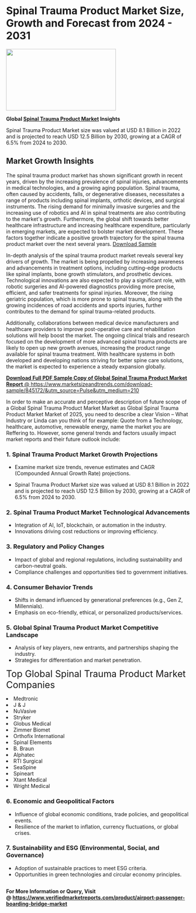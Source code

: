 <H1>Spinal Trauma Product Market Size, Growth and Forecast from 2024 - 2031</H1><img class="aligncenter size-medium wp-image-584254" src="https://thirdeyenews.in/wp-content/uploads/2024/09/Global-Market-Research-300x168.jpeg" alt="" width="300" height="168" /><p><strong>Global&nbsp;<a href="https://www.marketsizeandtrends.com/download-sample/845172/&amp;utm_source=Pulse&amp;utm_medium=210">Spinal Trauma Product Market</a> Insights</strong></p><p>Spinal Trauma Product Market size was valued at USD 8.1 Billion in 2022 and is projected to reach USD 12.5 Billion by 2030, growing at a CAGR of 6.5% from 2024 to 2030.</p><p><h2>Market Growth Insights</h2> <p>The spinal trauma product market has shown significant growth in recent years, driven by the increasing prevalence of spinal injuries, advancements in medical technologies, and a growing aging population. Spinal trauma, often caused by accidents, falls, or degenerative diseases, necessitates a range of products including spinal implants, orthotic devices, and surgical instruments. The rising demand for minimally invasive surgeries and the increasing use of robotics and AI in spinal treatments are also contributing to the market's growth. Furthermore, the global shift towards better healthcare infrastructure and increasing healthcare expenditure, particularly in emerging markets, are expected to bolster market development. These factors together indicate a positive growth trajectory for the spinal trauma product market over the next several years. <a href="#" class="download-link">Download Sample</a></p> <p>In-depth analysis of the spinal trauma product market reveals several key drivers of growth. The market is being propelled by increasing awareness and advancements in treatment options, including cutting-edge products like spinal implants, bone growth stimulators, and prosthetic devices. Technological innovations are also expected to play a significant role, with robotic surgeries and AI-powered diagnostics providing more precise, efficient, and safer treatments for spinal injuries. Moreover, the rising geriatric population, which is more prone to spinal trauma, along with the growing incidences of road accidents and sports injuries, further contributes to the demand for spinal trauma-related products.</p> <p>Additionally, collaborations between medical device manufacturers and healthcare providers to improve post-operative care and rehabilitation solutions will help boost the market. The ongoing clinical trials and research focused on the development of more advanced spinal trauma products are likely to open up new growth avenues, increasing the product range available for spinal trauma treatment. With healthcare systems in both developed and developing nations striving for better spine care solutions, the market is expected to experience a steady expansion globally.</p> <a href="#" class="get-more-link"></p><p><span class=""><strong>Download Full PDF Sample Copy of Global Spinal Trauma Product Market Report</strong> @ <a href="https://www.marketsizeandtrends.com/download-sample/845172/&amp;utm_source=Pulse&amp;utm_medium=210" target="_blank">https://www.marketsizeandtrends.com/download-sample/845172/&amp;utm_source=Pulse&amp;utm_medium=210</a></span></p><p>In order to make an accurate and perceptive description of future scope of a Global&nbsp;Spinal Trauma Product Market Market as Global&nbsp;Spinal Trauma Product Market Market of 2025, you need to describe a clear Vision &ndash; What Industry or Linda can you think of for example: Quote from a Technology, healthcare, automotive, renewable energy, name the market you are Reffering to. However, some general trends and factors usually impact market reports and their future outlook include:</p><h3>1.&nbsp;<strong>Spinal Trauma Product Market Growth Projections</strong></h3><ul><li>Examine market size trends, revenue estimates and CAGR (Compounded Annual Growth Rate) projections.</li><li><p>Spinal Trauma Product Market size was valued at USD 8.1 Billion in 2022 and is projected to reach USD 12.5 Billion by 2030, growing at a CAGR of 6.5% from 2024 to 2030.</p></li></ul><h3>2.&nbsp;<strong>Spinal Trauma Product Market Technological Advancements</strong></h3><ul><li>Integration of AI, IoT, blockchain, or automation in the industry.</li><li>Innovations driving cost reductions or improving efficiency.</li></ul><h3>3.&nbsp;<strong>Regulatory and Policy Changes</strong></h3><ul><li>Impact of global and regional regulations, including sustainability and carbon-neutral goals.</li><li>Compliance challenges and opportunities tied to government initiatives.</li></ul><h3>4.&nbsp;<strong>Consumer Behavior Trends</strong></h3><ul><li>Shifts in demand influenced by generational preferences (e.g., Gen Z, Millennials).</li><li>Emphasis on eco-friendly, ethical, or personalized products/services.</li></ul><h3>5.&nbsp;<strong>Global Spinal Trauma Product Market Competitive Landscape</strong></h3><ul><li>Analysis of key players, new entrants, and partnerships shaping the industry.</li><li>Strategies for differentiation and market penetration.</li></ul><p data-pm-slice="1 1 []"><span style="color: inherit; font-family: inherit; font-size: 25px;">Top Global Spinal Trauma Product Market Companies</span></p><div class="" data-test-id=""><p><li>Medtronic</li><li> J & J</li><li> NuVasive</li><li> Stryker</li><li> Globus Medical</li><li> Zimmer Biomet</li><li> Orthofix International</li><li> Spinal Elements</li><li> B. Braun</li><li> Alphatec</li><li> RTI Surgical</li><li> SeaSpine</li><li> Spineart</li><li> Xtant Medical</li><li> Wright Medical</li></p></div><h3>6.&nbsp;<strong>Economic and Geopolitical Factors</strong></h3><ul><li>Influence of global economic conditions, trade policies, and geopolitical events.</li><li>Resilience of the market to inflation, currency fluctuations, or global crises.</li></ul><h3>7.&nbsp;<strong>Sustainability and ESG (Environmental, Social, and Governance)</strong></h3><ul><li>Adoption of sustainable practices to meet ESG criteria.</li><li>Opportunities in green technologies and circular economy principles.</li></ul><h2><strong style="font-size: 14px;">For More Information or Query, Visit @&nbsp;</strong><a style="background-color: #ffffff; font-size: 14px;" href="https://www.marketsizeandtrends.com/report/spinal-trauma-product-market/" target="_blank">https://www.verifiedmarketreports.com/product/airport-passenger-boarding-bridge-market</a></h2>
